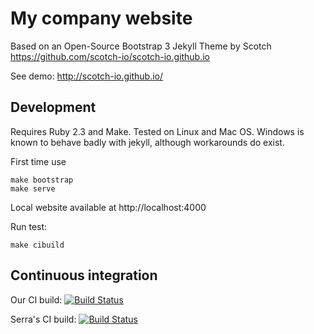 # My company website

Based on an Open-Source Bootstrap 3 Jekyll Theme by Scotch
https://github.com/scotch-io/scotch-io.github.io

See demo:
http://scotch-io.github.io/

## Development

Requires Ruby 2.3 and Make. Tested on Linux and Mac OS. 
Windows is known to behave badly with jekyll, 
although workarounds do exist.

First time use

```
make bootstrap
make serve
```

Local website available at http://localhost:4000

Run test:

```
make cibuild
```

## Continuous integration
Our CI build:
[![Build Status](https://travis-ci.org/jkeuper/jkeuper.github.io.svg?branch=master)](https://travis-ci.org/jkeuper/jkeuper.github.io)

Serra's CI build:
[![Build Status](https://travis-ci.org/serra/jkeuper.github.io.svg?branch=master)](https://travis-ci.org/serra/jkeuper.github.io)
